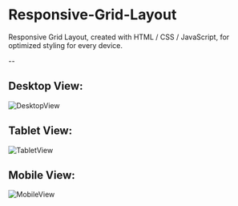 # Responsive-Grid-Layout 

Responsive Grid Layout, created with HTML / CSS / JavaScript, for optimized styling for every device.

--

## Desktop View:


![DesktopView](https://i.imgur.com/bEyJPYG.png)


## Tablet View:


![TabletView](https://i.imgur.com/rtHh3Gk.png)


## Mobile View:


![MobileView](https://i.imgur.com/TDHFF9C.png)
